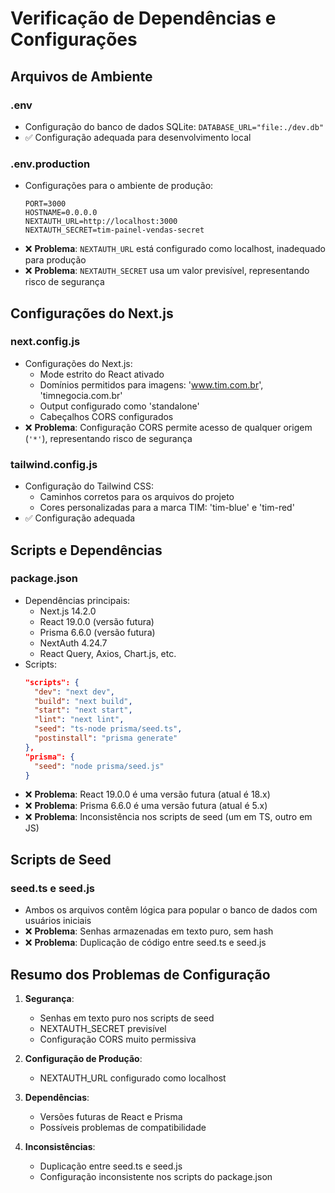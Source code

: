 # Verificação de Dependências e Configurações

## Arquivos de Ambiente

### .env
- Configuração do banco de dados SQLite: `DATABASE_URL="file:./dev.db"`
- ✅ Configuração adequada para desenvolvimento local

### .env.production
- Configurações para o ambiente de produção:
  ```
  PORT=3000
  HOSTNAME=0.0.0.0
  NEXTAUTH_URL=http://localhost:3000
  NEXTAUTH_SECRET=tim-painel-vendas-secret
  ```
- ❌ **Problema**: `NEXTAUTH_URL` está configurado como localhost, inadequado para produção
- ❌ **Problema**: `NEXTAUTH_SECRET` usa um valor previsível, representando risco de segurança

## Configurações do Next.js

### next.config.js
- Configurações do Next.js:
  - Mode estrito do React ativado
  - Domínios permitidos para imagens: 'www.tim.com.br', 'timnegocia.com.br'
  - Output configurado como 'standalone'
  - Cabeçalhos CORS configurados
- ❌ **Problema**: Configuração CORS permite acesso de qualquer origem (`'*'`), representando risco de segurança

### tailwind.config.js
- Configuração do Tailwind CSS:
  - Caminhos corretos para os arquivos do projeto
  - Cores personalizadas para a marca TIM: 'tim-blue' e 'tim-red'
- ✅ Configuração adequada

## Scripts e Dependências

### package.json
- Dependências principais:
  - Next.js 14.2.0
  - React 19.0.0 (versão futura)
  - Prisma 6.6.0 (versão futura)
  - NextAuth 4.24.7
  - React Query, Axios, Chart.js, etc.
- Scripts:
  ```json
  "scripts": {
    "dev": "next dev",
    "build": "next build",
    "start": "next start",
    "lint": "next lint",
    "seed": "ts-node prisma/seed.ts",
    "postinstall": "prisma generate"
  },
  "prisma": {
    "seed": "node prisma/seed.js"
  }
  ```
- ❌ **Problema**: React 19.0.0 é uma versão futura (atual é 18.x)
- ❌ **Problema**: Prisma 6.6.0 é uma versão futura (atual é 5.x)
- ❌ **Problema**: Inconsistência nos scripts de seed (um em TS, outro em JS)

## Scripts de Seed

### seed.ts e seed.js
- Ambos os arquivos contêm lógica para popular o banco de dados com usuários iniciais
- ❌ **Problema**: Senhas armazenadas em texto puro, sem hash
- ❌ **Problema**: Duplicação de código entre seed.ts e seed.js

## Resumo dos Problemas de Configuração

1. **Segurança**:
   - Senhas em texto puro nos scripts de seed
   - NEXTAUTH_SECRET previsível
   - Configuração CORS muito permissiva

2. **Configuração de Produção**:
   - NEXTAUTH_URL configurado como localhost

3. **Dependências**:
   - Versões futuras de React e Prisma
   - Possíveis problemas de compatibilidade

4. **Inconsistências**:
   - Duplicação entre seed.ts e seed.js
   - Configuração inconsistente nos scripts do package.json
